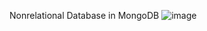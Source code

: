 
Nonrelational Database in MongoDB
![image](https://github.com/user-attachments/assets/42623937-b5db-417f-acde-4b6cdf35fcf3)
